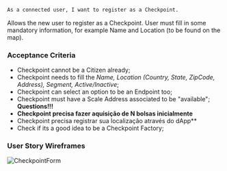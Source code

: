 ```sh
As a connected user, I want to register as a Checkpoint.
```
Allows the new user to register as a Checkpoint. User must fill in some mandatory information, for example Name and Location (to be found on the map).

### Acceptance Criteria
- Checkpoint cannot be a Citizen already;
- Checkpoint needs to fill the *Name, Location (Country, State, ZipCode, Address), Segment, Active/Inactive*;
- Checkpoint can select an option to be an Endpoint too;
- Checkpoint must have a Scale Address associated to be "available";
**Questions!!!**
- **Checkpoint precisa fazer aquisição de N bolsas inicialmente**
- Checkpoint precisa registrar sua localização através do dApp**
- Check if its a good idea to be a Checkpoint Factory;

### User Story Wireframes
![CheckpointForm](https://scontent.fvcp2-1.fna.fbcdn.net/v/t1.15752-9/85151329_258692601792861_6732556571592622080_n.png?_nc_cat=103&_nc_sid=b96e70&_nc_ohc=d37SpjLT-PgAX_nZcF5&_nc_ht=scontent.fvcp2-1.fna&oh=080c07abadfd7075b1737f5a46a1488d&oe=5E935710)
